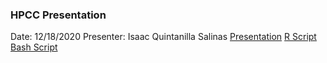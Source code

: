 ### HPCC Presentation 
Date: 12/18/2020
Presenter: Isaac Quintanilla Salinas
[Presentation](hpcc.html)
[R Script](Parallel_Job.R)
[Bash Script](Cluster_Script.sh)